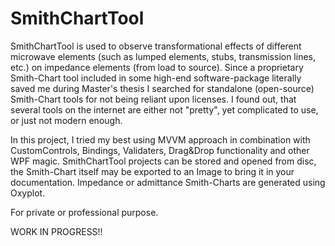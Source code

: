 # SmithChartTool
SmithChartTool is used to observe transformational effects of different microwave elements (such as lumped elements, stubs, transmission lines, etc.) on impedance elements (from load to source).
Since a proprietary Smith-Chart tool included in some high-end software-package literally saved me during Master's thesis I searched for standalone (open-source) Smith-Chart tools for not being reliant upon licenses. I found out, that several tools on the internet are either not "pretty", yet complicated to use, or just not modern enough. 

In this project, I tried my best using MVVM approach in combination with CustomControls, Bindings, Validaters, Drag&Drop functionality and other WPF magic. SmithChartTool projects can be stored and opened from disc, the Smith-Chart itself may be exported to an Image to bring it in your documentation. Impedance or admittance Smith-Charts are generated using Oxyplot.

For private or professional purpose.

WORK IN PROGRESS!!
